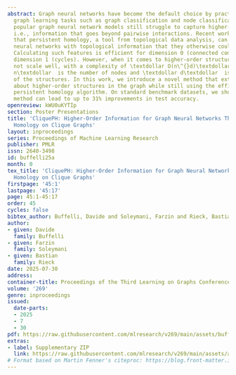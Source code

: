 ```yaml
---
abstract: Graph neural networks have become the default choice by practitioners for
  graph learning tasks such as graph classification and node classification. Nevertheless,
  popular graph neural network models still struggle to capture higher-order information,
  i.e., information that goes beyond pairwise interactions. Recent work has shown
  that persistent homology, a tool from topological data analysis, can enrich graph
  neural networks with topological information that they otherwise could not capture.
  Calculating such features is efficient for dimension 0 (connected components) and
  dimension 1 (cycles). However, when it comes to higher-order structures, it does
  not scale well, with a complexity of \textdollar O(n\^{}d)\textdollar , where \textdollar
  n\textdollar  is the number of nodes and \textdollar d\textdollar  is the order
  of the structures. In this work, we introduce a novel method that extracts information
  about higher-order structures in the graph while still using the efficient low-dimensional
  persistent homology algorithm. On standard benchmark datasets, we show that our
  method can lead to up to 31% improvements in test accuracy.
openreview: kWU0uKYTIp
section: Poster Presentations
title: 'CliquePH: Higher-Order Information for Graph Neural Networks Through Persistent
  Homology on Clique Graphs'
layout: inproceedings
series: Proceedings of Machine Learning Research
publisher: PMLR
issn: 2640-3498
id: buffelli25a
month: 0
tex_title: 'CliquePH: Higher-Order Information for Graph Neural Networks Through Persistent
  Homology on Clique Graphs'
firstpage: '45:1'
lastpage: '45:17'
page: 45:1-45:17
order: 45
cycles: false
bibtex_author: Buffelli, Davide and Soleymani, Farzin and Rieck, Bastian
author:
- given: Davide
  family: Buffelli
- given: Farzin
  family: Soleymani
- given: Bastian
  family: Rieck
date: 2025-07-30
address:
container-title: Proceedings of the Third Learning on Graphs Conference
volume: '269'
genre: inproceedings
issued:
  date-parts:
  - 2025
  - 7
  - 30
pdf: https://raw.githubusercontent.com/mlresearch/v269/main/assets/buffelli25a/buffelli25a.pdf
extras:
- label: Supplementary ZIP
  link: https://raw.githubusercontent.com/mlresearch/v269/main/assets/assets/buffelli25a/buffelli25a-supp.zip
# Format based on Martin Fenner's citeproc: https://blog.front-matter.io/posts/citeproc-yaml-for-bibliographies/
---
```

